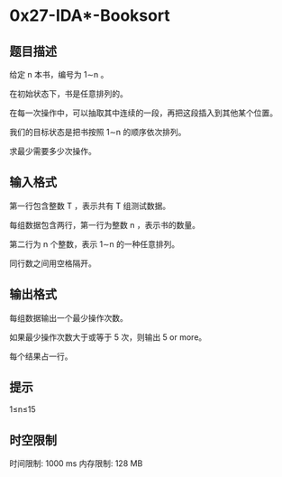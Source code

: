 # 0x27-IDA*-Booksort

## 题目描述

给定 n
 本书，编号为 1∼n
。

在初始状态下，书是任意排列的。

在每一次操作中，可以抽取其中连续的一段，再把这段插入到其他某个位置。

我们的目标状态是把书按照 1∼n
 的顺序依次排列。

求最少需要多少次操作。

## 输入格式

第一行包含整数 T
，表示共有 T
 组测试数据。

每组数据包含两行，第一行为整数 n
，表示书的数量。

第二行为 n
 个整数，表示 1∼n
 的一种任意排列。

同行数之间用空格隔开。

## 输出格式

每组数据输出一个最少操作次数。

如果最少操作次数大于或等于 5
 次，则输出 5 or more。

每个结果占一行。

## 提示

1≤n≤15

## 时空限制

时间限制: 1000 ms
内存限制: 128 MB
